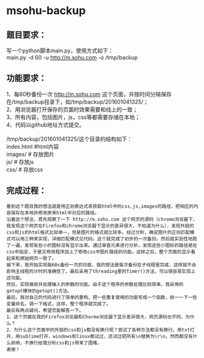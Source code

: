 # msohu-backup
题目要求：
------
写一个python脚本main.py，使用方式如下：</br>
main.py -d 60 -u http://m.sohu.com -o /tmp/backup 

功能要求：
------
1、每60秒备份一次 http://m.sohu.com 这个页面，并按时间分隔保存在/tmp/backup目录下，如/tmp/backup/201601041325/； </br>
2、用浏览器打开保存的页面时效果需要和线上的一致； </br>
3、所有内容，包括图片，js，css等都需要存储在本地； </br>
4、代码以github地址方式提交。 </br>
</br>
/tmp/backup/201601041325/这个目录的结构如下： </br>
index.html  #html内容 </br>
images/  # 存放图片 </br>
js/  # 存放js </br>
css/  # 存放css </br>

完成过程：
------
    看到这个题目我的想法就是用正则表达式来获取html中的css,js,images的路径，把相应的内容保存在本地并修改原来html中对应的路径。
    沿着这个想法，首先观察了一下 http://m.sohu.com 这个网页的源码（chrome浏览器下，我发现这个网页在Firefox和chrome浏览器下显示的差异很大，不知道为什么），发现外链的css和js的html格式比较单一，但是图片的格式就比较多。经过分析，确定图片的正则匹配模式可以用三种来实现，详细匹配模式见代码。这个就完成了初步的一次备份。然后就实验性地跑了一遍，发现有些小的图标没有显示出来。通过审查元素进行分析，发现这些小图标的路径是在css中指定，于是又修改程序加上了修改css中图片路径的功能。这样之后，整个页面的显示看起来和原始网页一致了。
    接下来，我开始实现每60s备份一次的功能，我的想法是每次备份在子线程里完成，这样就不会影响主线程的计时的准确性了。最后采用了threading里的Timer()方法，可以很容易实现上述功能。
    然后，实现接收并处理输入的参数的功能。由于这个程序的参数处理比较简单，我采用的getopt模块的getopt()方法。
    最后，我对自己的代码进行了简单的重构，把一些重复使用的功能写成一个函数，统一一下一些变量命名，调一下格式，这样，整个程序就完成了。
    最后有两点疑问，希望您能解答一下。
    1、这个页面在我的Firefox浏览器和Chorme浏览器下显示差异很大，网页源码也不同，为什么？
    2、为什么这个页面中的外链的css和js都没有换行呢？尝试了各种方法都没有换行，用txt打开，用sublime打开，windows和linux都试过，还试过把所有\n替换为\r\n，然而都没有什么卵用，不换行给我分析css和js带来了困难。
    谢谢！
